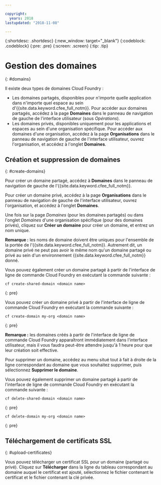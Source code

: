 ```yaml
---

copyright:
  years: 2018
lastupdated: "2018-11-08"

---
```


{:shortdesc: .shortdesc}
{:new_window: target="_blank"}
{:codeblock: .codeblock}
{:pre: .pre}
{:screen: .screen}
{:tip: .tip}


# Gestion des domaines
{: #domains}

Il existe deux types de domaines Cloud Foundry :
* Les domaines partagés, disponibles pour n'importe quelle application dans n'importe quel espace au sein d'{{site.data.keyword.cfee_full_notm}}. Pour accéder aux domaines partagés, accédez à la page **Domaines** dans le panneau de navigation de gauche de l'interface utilisateur (sous *Opérations*).
* Les domaines privés, disponibles uniquement pour les applications et espaces au sein d'une organisation spécifique. Pour accéder aux domaines d'une organisation, accédez à la page **Organisations** dans le panneau de navigation de gauche de l'interface utilisateur, ouvrez l'organisation, et accédez à l'onglet **Domaines**. 

## Création et suppression de domaines
{: #create-domains}

Pour créer un domaine partagé, accédez à **Domaines** dans le panneau de navigation de gauche de l'{{site.data.keyword.cfee_full_notm}}.  

Pour créer un domaine privé, accédez à la page **Organisations** dans le panneau de navigation de gauche de l'interface utilisateur, ouvrez l'organisation, et accédez à l'onglet **Domaines**. 

Une fois sur la page _Domaines_ (pour les domaines partagés) ou dans l'onglet _Domaines_ d'une organisation spécifique (pour des domaines privés), cliquez sur **Créer un domaine** pour créer un domaine, et entrez un nom unique. 

**Remarque :** les noms de domaine doivent être uniques pour l'ensemble de la portée de l'{{site.data.keyword.cfee_full_notm}}. Autrement dit, un domaine privé ne peut pas avoir le même nom qu'un domaine partagé ou privé au sein d'un environnement {{site.data.keyword.cfee_full_notm}} donné. 

Vous pouvez également créer un domaine partagé à partir de l'interface de ligne de commande Cloud Foundry en exécutant la commande suivante :
  ```
  cf create-shared-domain <domain name>
  ```
  {: pre}
  
Vous pouvez créer un domaine privé à partir de l'interface de ligne de commande Cloud Foundry en exécutant la commande suivante :
  ```
  cf create-domain my-org <domain name>
  ```
  {: pre}
  
**Remarque :** les domaines créés à partir de l'interface de ligne de commande Cloud Foundry apparaîtront immédiatement dans l'interface utilisateur, mais il vous faudra peut-être attendre jusqu'à 1 heure pour que leur création soit effective. 

Pour supprimer un domaine, accédez au menu situé tout à fait à droite de la ligne correspondant au domaine que vous souhaitez supprimer, puis sélectionnez **Supprimer le domaine**. 
  
Vous pouvez également supprimer un domaine partagé à partir de l'interface de ligne de commande Cloud Foundry en exécutant la commande suivante :
  ```
  cf delete-shared-domain <domain name>
  ```
  {: pre}  
  
  ```
  cf delete-domain my-org <domain name>
  ```
  {: pre}
  
 
 ## Téléchargement de certificats SSL
 {: #upload-certificates}
 
Vous pouvez télécharger un certificat SSL pour un domaine (partagé ou privé). Cliquez sur **Télécharger** dans la ligne du tableau correspondant au domaine auquel le certificat est ajouté, sélectionnez le fichier contenant le certificat et le fichier contenant la clé privée. 
  
